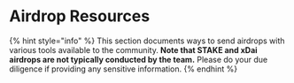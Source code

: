 # Airdrop Resources

{% hint style="info" %}
This section documents ways to send airdrops with various tools available to the community. **Note that STAKE and xDai airdrops are not typically conducted by the team.** Please do your due diligence if providing any sensitive information.
{% endhint %}

